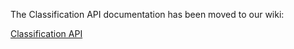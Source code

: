 The Classification API documentation has been moved to our wiki:

[Classification API](https://github.com/berkmancenter/classifurlr/wiki/Classification-API)
